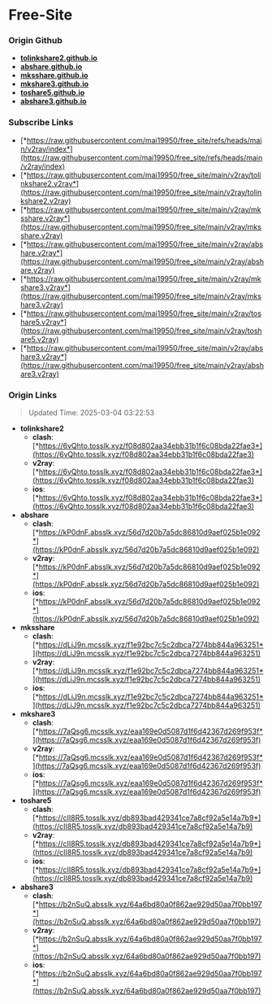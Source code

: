 # Free-Site

### Origin Github

- [**tolinkshare2.github.io**](https://github.com/tolinkshare2/tolinkshare2.github.io)
- [**abshare.github.io**](https://github.com/abshare/abshare.github.io)
- [**mksshare.github.io**](https://github.com/mksshare/mksshare.github.io)
- [**mkshare3.github.io**](https://github.com/mkshare3/mkshare3.github.io)
- [**toshare5.github.io**](https://github.com/toshare5/toshare5.github.io)
- [**abshare3.github.io**](https://github.com/abshare3/abshare3.github.io)

### Subscribe Links

- [*https://raw.githubusercontent.com/mai19950/free_site/refs/heads/main/v2ray/index*](https://raw.githubusercontent.com/mai19950/free_site/refs/heads/main/v2ray/index)
- [*https://raw.githubusercontent.com/mai19950/free_site/main/v2ray/tolinkshare2.v2ray*](https://raw.githubusercontent.com/mai19950/free_site/main/v2ray/tolinkshare2.v2ray)
- [*https://raw.githubusercontent.com/mai19950/free_site/main/v2ray/mksshare.v2ray*](https://raw.githubusercontent.com/mai19950/free_site/main/v2ray/mksshare.v2ray)
- [*https://raw.githubusercontent.com/mai19950/free_site/main/v2ray/abshare.v2ray*](https://raw.githubusercontent.com/mai19950/free_site/main/v2ray/abshare.v2ray)
- [*https://raw.githubusercontent.com/mai19950/free_site/main/v2ray/mkshare3.v2ray*](https://raw.githubusercontent.com/mai19950/free_site/main/v2ray/mkshare3.v2ray)
- [*https://raw.githubusercontent.com/mai19950/free_site/main/v2ray/toshare5.v2ray*](https://raw.githubusercontent.com/mai19950/free_site/main/v2ray/toshare5.v2ray)
- [*https://raw.githubusercontent.com/mai19950/free_site/main/v2ray/abshare3.v2ray*](https://raw.githubusercontent.com/mai19950/free_site/main/v2ray/abshare3.v2ray)

### Origin Links

> Updated Time: 2025-03-04 03:22:53

- **tolinkshare2**
  - **clash**: [*https://6vQhto.tosslk.xyz/f08d802aa34ebb31b1f6c08bda22fae3*](https://6vQhto.tosslk.xyz/f08d802aa34ebb31b1f6c08bda22fae3)
  - **v2ray**: [*https://6vQhto.tosslk.xyz/f08d802aa34ebb31b1f6c08bda22fae3*](https://6vQhto.tosslk.xyz/f08d802aa34ebb31b1f6c08bda22fae3)
  - **ios**: [*https://6vQhto.tosslk.xyz/f08d802aa34ebb31b1f6c08bda22fae3*](https://6vQhto.tosslk.xyz/f08d802aa34ebb31b1f6c08bda22fae3)
- **abshare**
  - **clash**: [*https://kP0dnF.absslk.xyz/56d7d20b7a5dc86810d9aef025b1e092*](https://kP0dnF.absslk.xyz/56d7d20b7a5dc86810d9aef025b1e092)
  - **v2ray**: [*https://kP0dnF.absslk.xyz/56d7d20b7a5dc86810d9aef025b1e092*](https://kP0dnF.absslk.xyz/56d7d20b7a5dc86810d9aef025b1e092)
  - **ios**: [*https://kP0dnF.absslk.xyz/56d7d20b7a5dc86810d9aef025b1e092*](https://kP0dnF.absslk.xyz/56d7d20b7a5dc86810d9aef025b1e092)
- **mksshare**
  - **clash**: [*https://dLiJ9n.mcsslk.xyz/f1e92bc7c5c2dbca7274bb844a963251*](https://dLiJ9n.mcsslk.xyz/f1e92bc7c5c2dbca7274bb844a963251)
  - **v2ray**: [*https://dLiJ9n.mcsslk.xyz/f1e92bc7c5c2dbca7274bb844a963251*](https://dLiJ9n.mcsslk.xyz/f1e92bc7c5c2dbca7274bb844a963251)
  - **ios**: [*https://dLiJ9n.mcsslk.xyz/f1e92bc7c5c2dbca7274bb844a963251*](https://dLiJ9n.mcsslk.xyz/f1e92bc7c5c2dbca7274bb844a963251)
- **mkshare3**
  - **clash**: [*https://7aQsg6.mcsslk.xyz/eaa169e0d5087d1f6d42367d269f953f*](https://7aQsg6.mcsslk.xyz/eaa169e0d5087d1f6d42367d269f953f)
  - **v2ray**: [*https://7aQsg6.mcsslk.xyz/eaa169e0d5087d1f6d42367d269f953f*](https://7aQsg6.mcsslk.xyz/eaa169e0d5087d1f6d42367d269f953f)
  - **ios**: [*https://7aQsg6.mcsslk.xyz/eaa169e0d5087d1f6d42367d269f953f*](https://7aQsg6.mcsslk.xyz/eaa169e0d5087d1f6d42367d269f953f)
- **toshare5**
  - **clash**: [*https://cII8R5.tosslk.xyz/db893bad429341ce7a8cf92a5e14a7b9*](https://cII8R5.tosslk.xyz/db893bad429341ce7a8cf92a5e14a7b9)
  - **v2ray**: [*https://cII8R5.tosslk.xyz/db893bad429341ce7a8cf92a5e14a7b9*](https://cII8R5.tosslk.xyz/db893bad429341ce7a8cf92a5e14a7b9)
  - **ios**: [*https://cII8R5.tosslk.xyz/db893bad429341ce7a8cf92a5e14a7b9*](https://cII8R5.tosslk.xyz/db893bad429341ce7a8cf92a5e14a7b9)
- **abshare3**
  - **clash**: [*https://b2nSuQ.absslk.xyz/64a6bd80a0f862ae929d50aa7f0bb197*](https://b2nSuQ.absslk.xyz/64a6bd80a0f862ae929d50aa7f0bb197)
  - **v2ray**: [*https://b2nSuQ.absslk.xyz/64a6bd80a0f862ae929d50aa7f0bb197*](https://b2nSuQ.absslk.xyz/64a6bd80a0f862ae929d50aa7f0bb197)
  - **ios**: [*https://b2nSuQ.absslk.xyz/64a6bd80a0f862ae929d50aa7f0bb197*](https://b2nSuQ.absslk.xyz/64a6bd80a0f862ae929d50aa7f0bb197)
